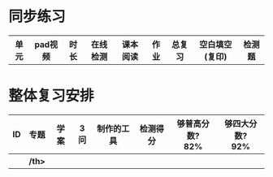 
# 同步练习
<table>
  <tr>
    <th>单元</th>
    <th>pad视频</th>
    <th>时长</th>
    <th>在线检测</th>
    <th>课本阅读</th>
    <th>作业</th>
    <th>总复习</th>
    <th>空白填空(复印)</th>
    <th>检测题</th>
  </tr>
</table>

# 整体复习安排

<table>
  <tr>
    <th>ID</th>
    <th>专题</th>
    <th>学案</th>
    <th>3问</th>
    <th>制作的工具</th>
    <th>检测得分</th>
    <th>够普高分数?<br>82%</th>
    <th>够四大分数?<br>92%</th>
  </tr>
  <tr>
    <th></th> <!ID>
    <th>/th> <!专题>
    <th></th> <!学案>
    <th></th> <!3问>
    <th></th> <!制作的工具>
    <th></th> <!检测得分>
    <th></th> <!够普高分数?>
    <th></th> <!够四大分数?>
  </tr>  
</table>

